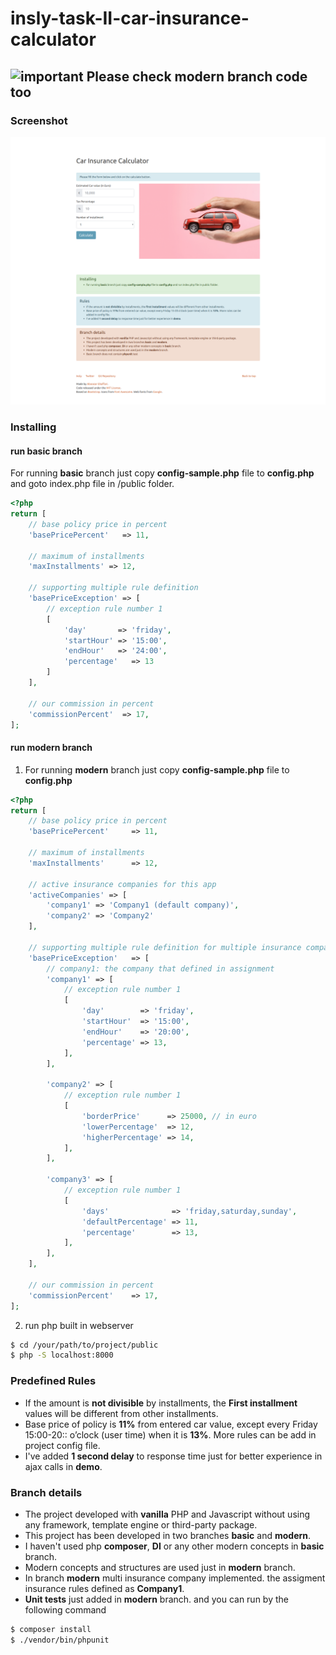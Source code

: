 # insly-task-II-car-insurance-calculator

## ![important](https://cdn2.iconfinder.com/data/icons/tango/32x32/status/software-update-urgent.png) Please check **modern** branch code too

### Screenshot

![Screenshot](/screenshot.png?raw=true "Screenshot")

### Installing


#### run **basic** branch

For running **basic** branch just copy **config-sample.php** file to **config.php** and goto index.php file in /public folder.

```php
<?php
return [
    // base policy price in percent
    'basePricePercent'   => 11,

    // maximum of installments
    'maxInstallments' => 12,

    // supporting multiple rule definition
    'basePriceException' => [
        // exception rule number 1
        [
            'day'       => 'friday',
            'startHour' => '15:00',
            'endHour'   => '24:00',
            'percentage'   => 13
        ]
    ],

    // our commission in percent
    'commissionPercent'  => 17,
];

```

#### run **modern** branch

1. For running **modern** branch just copy **config-sample.php** file to **config.php**

```php
<?php
return [
    // base policy price in percent
    'basePricePercent'     => 11,

    // maximum of installments
    'maxInstallments'      => 12,

    // active insurance companies for this app
    'activeCompanies' => [
        'company1' => 'Company1 (default company)',
        'company2' => 'Company2'
    ],

    // supporting multiple rule definition for multiple insurance companies
    'basePriceException'   => [
        // company1: the company that defined in assignment
        'company1' => [
            // exception rule number 1
            [
                'day'        => 'friday',
                'startHour'  => '15:00',
                'endHour'    => '20:00',
                'percentage' => 13,
            ],
        ],

        'company2' => [
            // exception rule number 1
            [
                'borderPrice'      => 25000, // in euro
                'lowerPercentage'  => 12,
                'higherPercentage' => 14,
            ],
        ],

        'company3' => [
            // exception rule number 1
            [
                'days'              => 'friday,saturday,sunday',
                'defaultPercentage' => 11,
                'percentage'        => 13,
            ],
        ],
    ],

    // our commission in percent
    'commissionPercent'    => 17,
];
```

2. run php built in webserver

```bash
$ cd /your/path/to/project/public 
$ php -S localhost:8000 
```

### Predefined Rules

- If the amount is **not divisible** by installments, the **First installment** values will be different from other installments.
- Base price of policy is **11%** from entered car value, except every Friday 15:00-20:: o’clock (user time) when it is **13%**. More rules can be add in project config file.
- I've added **1 second delay** to response time just for better experience in ajax calls in **demo**.

### Branch details

- The project developed with **vanilla** PHP and Javascript without using any framework, template engine or third-party package.
- This project has been developed in two branches **basic** and **modern**.
- I haven't used php **composer**, **DI** or any other modern concepts in **basic** branch.
- Modern concepts and structures are used just in **modern** branch.
- In branch **modern** multi insurance company implemented. the assigment insurance rules defined as **Company1**. 
- **Unit tests** just added in **modern** branch. and you can run by the following command

```bash
$ composer install
$ ./vendor/bin/phpunit
```
